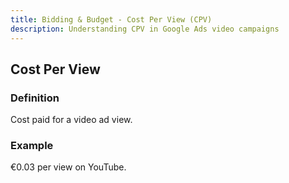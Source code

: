 ```yaml
---
title: Bidding & Budget - Cost Per View (CPV)
description: Understanding CPV in Google Ads video campaigns
---
```


## Cost Per View

### Definition
Cost paid for a video ad view.

### Example
€0.03 per view on YouTube.